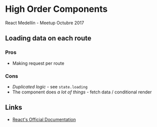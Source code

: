 # High Order Components

React Medellín - Meetup Octubre 2017

## Loading data on each route

### Pros
- Making request per route

### Cons
- _Duplicated logic_ - see `state.loading`
- The component does _a lot of things_ - fetch data / conditional render

## Links
- [React's Official Documentation](https://reactjs.org/docs/higher-order-components.html)
